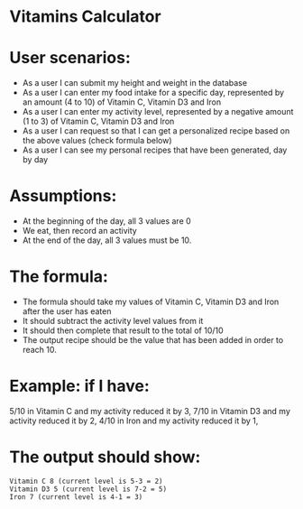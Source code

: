 Vitamins Calculator
===================

# User scenarios:
- As a user I can submit my height and weight in the database
- As a user I can enter my food intake for a specific day, represented by an amount (4 to 10) of Vitamin C, Vitamin D3 and Iron
- As a user I can enter my activity level, represented by a negative amount (1 to 3) of Vitamin C, Vitamin D3 and Iron
- As a user I can  request so that I can get a personalized recipe based on the above values (check formula below)
- As a user I can see my personal recipes that have been generated, day by day

# Assumptions:
- At the beginning of the day, all 3 values are 0
- We eat, then record an activity
- At the end of the day, all 3 values must be 10.

# The formula:
- The formula should take my values of Vitamin C, Vitamin D3 and Iron after the user has eaten
- It should subtract the activity level values from it
- It should then complete that result to the total of 10/10
- The output recipe should be the value that has been added in order to reach 10.

# Example: if I have:
5/10 in Vitamin C and my activity reduced it by 3,
7/10 in Vitamin D3 and my activity reduced it by 2,
4/10 in Iron and my activity reduced it by 1,

# The output should show:
```
Vitamin C 8 (current level is 5-3 = 2)
Vitamin D3 5 (current level is 7-2 = 5)
Iron 7 (current level is 4-1 = 3)
```
